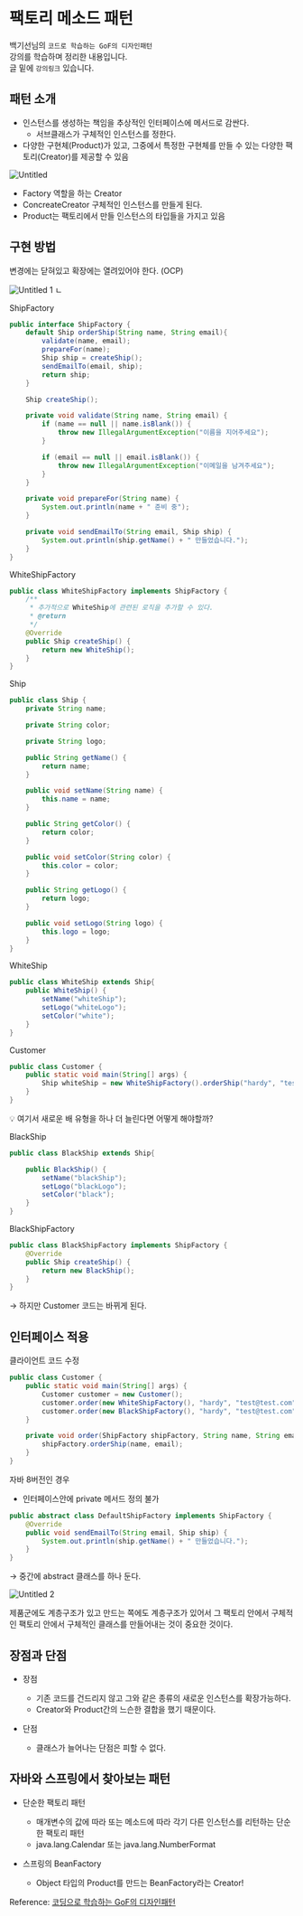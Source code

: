 # 팩토리 메소드 패턴

백기선님의 `코드로 학습하는 GoF의 디자인패턴`   
강의를 학습하며 정리한 내용입니다.  
글 밑에 `강의링크` 있습니다.

## 패턴 소개

- 인스턴스를 생성하는 책임을 추상적인 인터페이스에 메서드로 감싼다.
    - 서브클래스가 구체적인 인스턴스를 정한다.
- 다양한 구현체(Product)가 있고, 그중에서 특정한 구현체를 만들 수 있는 다양한 팩토리(Creator)를 제공할 수 있음

![Untitled](https://user-images.githubusercontent.com/68279162/175785621-8ab69b43-705a-48ea-8646-ee079a84a66d.png)


- Factory 역할을 하는 Creator
- ConcreateCreator 구체적인 인스턴스를 만들게 된다.
- Product는 팩토리에서 만들 인스턴스의 타입들을 가지고 있음

## 구현 방법

변경에는 닫혀있고 확장에는 열려있어야 한다. (OCP)

![Untitled 1](https://user-images.githubusercontent.com/68279162/175785627-dab5572e-8fe7-4db7-93fa-052e002abcaf.png)
ㄴ

ShipFactory

```java
public interface ShipFactory {
    default Ship orderShip(String name, String email){
        validate(name, email);
        prepareFor(name);
        Ship ship = createShip();
        sendEmailTo(email, ship);
        return ship;
    }

    Ship createShip();

    private void validate(String name, String email) {
        if (name == null || name.isBlank()) {
            throw new IllegalArgumentException("이름을 지어주세요");
        }

        if (email == null || email.isBlank()) {
            throw new IllegalArgumentException("이메일을 남겨주세요");
        }
    }

    private void prepareFor(String name) {
        System.out.println(name + " 준비 중");
    }

    private void sendEmailTo(String email, Ship ship) {
        System.out.println(ship.getName() + " 만들었습니다.");
    }
}
```

WhiteShipFactory

```java
public class WhiteShipFactory implements ShipFactory {
    /**
     * 추가적으로 WhiteShip에 관련된 로직을 추가할 수 있다.
     * @return
     */
    @Override
    public Ship createShip() {
        return new WhiteShip();
    }
}
```

Ship

```java
public class Ship {
    private String name;

    private String color;

    private String logo;

    public String getName() {
        return name;
    }

    public void setName(String name) {
        this.name = name;
    }

    public String getColor() {
        return color;
    }

    public void setColor(String color) {
        this.color = color;
    }

    public String getLogo() {
        return logo;
    }

    public void setLogo(String logo) {
        this.logo = logo;
    }
}
```

WhiteShip

```java
public class WhiteShip extends Ship{
    public WhiteShip() {
        setName("whiteShip");
        setLogo("whiteLogo");
        setColor("white");
    }
}
```

Customer

```java
public class Customer {
    public static void main(String[] args) {
        Ship whiteShip = new WhiteShipFactory().orderShip("hardy", "test@mail.com");
    }
}
```

<aside>
💡 여기서 새로운 배 유형을 하나 더 늘린다면 어떻게 해야할까?

</aside>

BlackShip

```java
public class BlackShip extends Ship{

    public BlackShip() {
        setName("blackShip");
        setLogo("blackLogo");
        setColor("black");
    }
}
```

BlackShipFactory

```java
public class BlackShipFactory implements ShipFactory {
    @Override
    public Ship createShip() {
        return new BlackShip();
    }
}
```

→ 하지만 Customer 코드는 바뀌게 된다.

## 인터페이스 적용

클라이언트 코드 수정

```java
public class Customer {
    public static void main(String[] args) {
        Customer customer = new Customer();
        customer.order(new WhiteShipFactory(), "hardy", "test@test.com");
        customer.order(new BlackShipFactory(), "hardy", "test@test.com");
    }

    private void order(ShipFactory shipFactory, String name, String email) {
        shipFactory.orderShip(name, email);
    }
}
```

자바 8버전인 경우

- 인터페이스안에 private 메서드 정의 불가

```java
public abstract class DefaultShipFactory implements ShipFactory {
    @Override
    public void sendEmailTo(String email, Ship ship) {
        System.out.println(ship.getName() + " 만들었습니다.");
    }
}
```

→ 중간에 abstract 클래스를 하나 둔다.

![Untitled 2](https://user-images.githubusercontent.com/68279162/175785630-583860ed-3013-4efa-a3f1-104e981d3330.png)


제품군에도 계층구조가 있고 만드는 쪽에도 계층구조가 있어서 그 팩토리 안에서 구체적인 팩토리 안에서 구체적인 클래스를 만들어내는 것이 중요한 것이다.

## 장점과 단점

- 장점
    - 기존 코드를 건드리지 않고 그와 같은 종류의 새로운 인스턴스를 확장가능하다.
    - Creator와 Product간의 느슨한 결합을 했기 때문이다.

- 단점
    - 클래스가 늘어나는 단점은 피할 수 없다.

## 자바와 스프링에서 찾아보는 패턴

- 단순한 팩토리 패턴
    - 매개변수의 값에 따라 또는 메소드에 따라 각기 다른 인스턴스를 리턴하는 단순한 팩토리 패턴
    - java.lang.Calendar 또는 java.lang.NumberFormat
    
- 스프링의 BeanFactory
    - Object 타입의 Product를 만드는 BeanFactory라는 Creator!

Reference:
[코딩으로 학습하는 GoF의 디자인패턴](https://www.inflearn.com/course/%EB%94%94%EC%9E%90%EC%9D%B8-%ED%8C%A8%ED%84%B4)